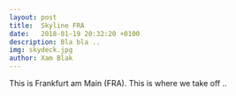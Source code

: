 ```yaml
---
layout: post
title:  Skyline FRA
date:   2018-01-19 20:32:20 +0100
description: Bla bla ..
img: skydeck.jpg
author: Xam Blak
---
```

This is Frankfurt am Main (FRA). This is where we take off ..
